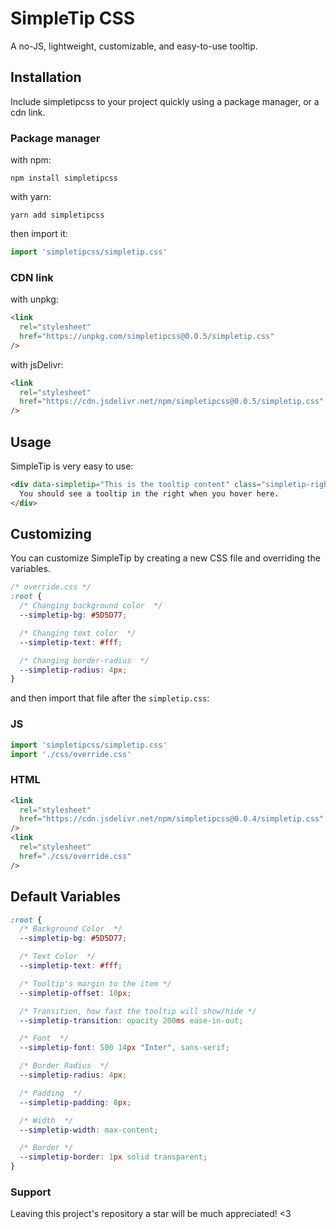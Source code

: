 # SimpleTip CSS

A no-JS, lightweight, customizable, and easy-to-use tooltip.


## Installation
Include simpletipcss to your project quickly using a package manager, or a cdn link.

### Package manager

with npm:
```
npm install simpletipcss
```

with yarn:
```
yarn add simpletipcss
```

then import it:

```js
import 'simpletipcss/simpletip.css'
```

### CDN link

with unpkg:
```html
<link
  rel="stylesheet"
  href="https://unpkg.com/simpletipcss@0.0.5/simpletip.css"
/>
```

with jsDelivr:
```html
<link 
  rel="stylesheet"
  href="https://cdn.jsdelivr.net/npm/simpletipcss@0.0.5/simpletip.css"
/>
```

## Usage

SimpleTip is very easy to use:

```html
<div data-simpletip="This is the tooltip content" class="simpletip-right">
  You should see a tooltip in the right when you hover here.
</div>
```

## Customizing
You can customize SimpleTip by creating a new CSS file and overriding the variables.

```css
/* override.css */
:root {
  /* Changing background color  */
  --simpletip-bg: #5D5D77;

  /* Changing text color  */
  --simpletip-text: #fff;

  /* Changing border-radius  */
  --simpletip-radius: 4px;
}
```

and then import that file after the `simpletip.css`:

### JS
```js
import 'simpletipcss/simpletip.css'
import './css/override.css'
````

### HTML
```html
<link 
  rel="stylesheet"
  href="https://cdn.jsdelivr.net/npm/simpletipcss@0.0.4/simpletip.css"
/>
<link
  rel="stylesheet"
  href="./css/override.css"
/>
```

## Default Variables

```css
:root {
  /* Background Color  */
  --simpletip-bg: #5D5D77;

  /* Text Color  */
  --simpletip-text: #fff;

  /* Tooltip's margin to the item */
  --simpletip-offset: 10px;

  /* Transition, how fast the tooltip will show/hide */
  --simpletip-transition: opacity 200ms ease-in-out;

  /* Font  */
  --simpletip-font: 500 14px "Inter", sans-serif;

  /* Border Radius  */
  --simpletip-radius: 4px;

  /* Padding  */
  --simpletip-padding: 8px;

  /* Width  */
  --simpletip-width: max-content;

  /* Border */
  --simpletip-border: 1px solid transparent;
}
```

### Support

Leaving this project's repository a star will be much appreciated! <3